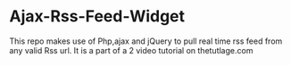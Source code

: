 Ajax-Rss-Feed-Widget
====================

This repo makes use of Php,ajax and jQuery to pull real time rss feed from any valid Rss url. It is a part of a 2 video tutorial on thetutlage.com